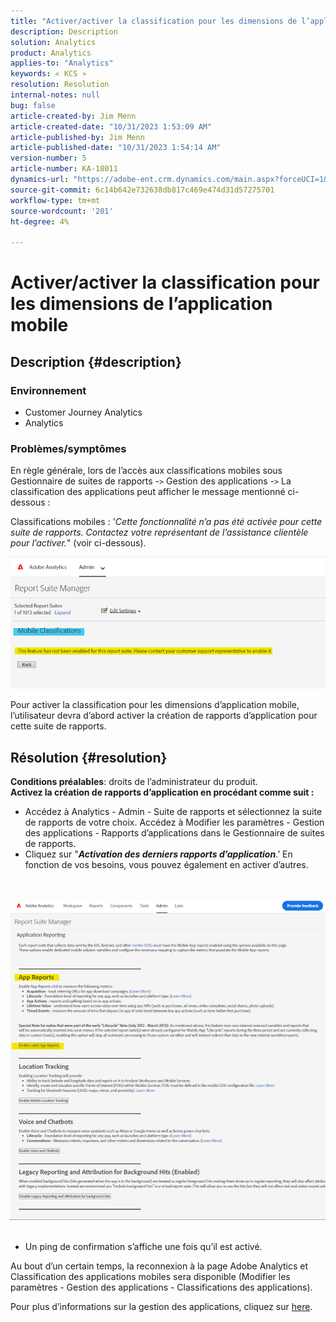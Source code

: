 ```yaml
---
title: "Activer/activer la classification pour les dimensions de l’application mobile"
description: Description
solution: Analytics
product: Analytics
applies-to: "Analytics"
keywords: « KCS »
resolution: Resolution
internal-notes: null
bug: false
article-created-by: Jim Menn
article-created-date: "10/31/2023 1:53:09 AM"
article-published-by: Jim Menn
article-published-date: "10/31/2023 1:54:14 AM"
version-number: 5
article-number: KA-18011
dynamics-url: "https://adobe-ent.crm.dynamics.com/main.aspx?forceUCI=1&pagetype=entityrecord&etn=knowledgearticle&id=974ecf38-9077-ee11-8179-6045bd006268"
source-git-commit: 6c14b642e732638db817c469e474d31d57275701
workflow-type: tm+mt
source-wordcount: '201'
ht-degree: 4%

---
```


# Activer/activer la classification pour les dimensions de l’application mobile

## Description {#description}


### <b>Environnement</b>

- Customer Journey Analytics
- Analytics




### <b>Problèmes/symptômes</b>

En règle générale, lors de l’accès aux classifications mobiles sous Gestionnaire de suites de rapports -`>`  Gestion des applications -`>`  La classification des applications peut afficher le message mentionné ci-dessous :

Classifications mobiles : &#39;*Cette fonctionnalité n’a pas été activée pour cette suite de rapports. Contactez votre représentant de l’assistance clientèle pour l’activer.*&quot; (voir ci-dessous).

![](assets/___984ecf38-9077-ee11-8179-6045bd006268___.png)

Pour activer la classification pour les dimensions d’application mobile, l’utilisateur devra d’abord activer la création de rapports d’application pour cette suite de rapports.


## Résolution {#resolution}

<b>Conditions préalables</b>: droits de l’administrateur du produit.<br><b>Activez la création de rapports d’application en procédant comme suit :</b>
- Accédez à Analytics - Admin - Suite de rapports et sélectionnez la suite de rapports de votre choix. Accédez à Modifier les paramètres - Gestion des applications -<b> </b>Rapports d’applications dans le Gestionnaire de suites de rapports.
- Cliquez sur &quot;<b>*Activation des derniers rapports d’application</b>*.’ En fonction de vos besoins, vous pouvez également en activer d’autres.

<br> <br>![](assets/0ae3ca9c-b68f-ec11-b400-00224804a35d.png)
 
- Un ping de confirmation s’affiche une fois qu’il est activé.


Au bout d’un certain temps, la reconnexion à la page Adobe Analytics et Classification des applications mobiles sera disponible (Modifier les paramètres - Gestion des applications - Classifications des applications).

Pour plus d’informations sur la gestion des applications, cliquez sur [here](https://experienceleague.adobe.com/docs/analytics/admin/admin-tools/manage-report-suites/edit-report-suite/app-management/app-reporting.html "Cliquez pour suivre le lien : https://experienceleague.adobe.com/docs/analytics/admin/admin-tools/mobile-management.html?lang=en").
